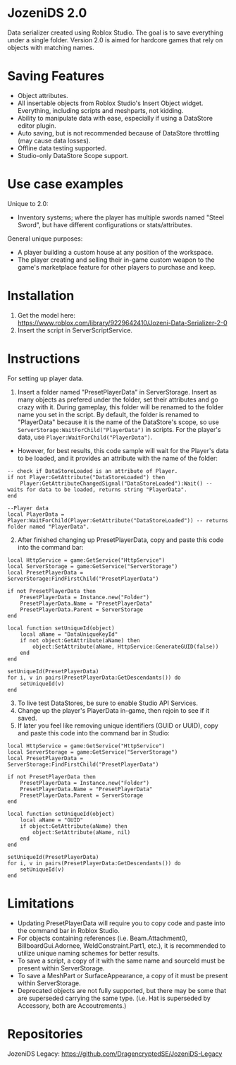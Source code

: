 # JozeniDS 2.0
Data serializer created using Roblox Studio. The goal is to save everything under a single folder. Version 2.0 is aimed for hardcore games that rely on objects with matching names.

# Saving Features
- Object attributes.
- All insertable objects from Roblox Studio's Insert Object widget. Everything, including scripts and meshparts, not kidding.
- Ability to manipulate data with ease, especially if using a DataStore editor plugin.
- Auto saving, but is not recommended because of DataStore throttling (may cause data losses).
- Offline data testing supported.
- Studio-only DataStore Scope support.

# Use case examples
Unique to 2.0:
- Inventory systems; where the player has multiple swords named "Steel Sword", but have different configurations or stats/attributes.

General unique purposes:
- A player building a custom house at any position of the workspace. 
- The player creating and selling their in-game custom weapon to the game's marketplace feature for other players to purchase and keep.

# Installation
1. Get the model here: https://www.roblox.com/library/9229642410/Jozeni-Data-Serializer-2-0
2. Insert the script in ServerScriptService.

# Instructions
For setting up player data.

1. Insert a folder named "PresetPlayerData" in ServerStorage. Insert as many objects as prefered under the folder, set their attributes and go crazy with it. During gameplay, this folder will be renamed to the folder name you set in the script. By default, the folder is renamed to "PlayerData" because it is the name of the DataStore's scope, so use `ServerStorage:WaitForChild("PlayerData")` in scripts. For the player's data, use `Player:WaitForChild("PlayerData")`.
* However, for best results, this code sample will wait for the Player's data to be loaded, and it provides an attribute with the name of the folder:
```
-- check if DataStoreLoaded is an attribute of Player.
if not Player:GetAttribute("DataStoreLoaded") then
	Player:GetAttributeChangedSignal("DataStoreLoaded"):Wait() -- waits for data to be loaded, returns string "PlayerData".
end

--Player data
local PlayerData = Player:WaitForChild(Player:GetAttribute("DataStoreLoaded")) -- returns folder named "PlayerData".
```
2. After finished changing up PresetPlayerData, copy and paste this code into the command bar:
```
local HttpService = game:GetService("HttpService")
local ServerStorage = game:GetService("ServerStorage")
local PresetPlayerData = ServerStorage:FindFirstChild("PresetPlayerData")

if not PresetPlayerData then
	PresetPlayerData = Instance.new("Folder")
	PresetPlayerData.Name = "PresetPlayerData"
	PresetPlayerData.Parent = ServerStorage
end

local function setUniqueId(object)
	local aName = "DataUniqueKeyId"
	if not object:GetAttribute(aName) then
		object:SetAttribute(aName, HttpService:GenerateGUID(false))
	end
end

setUniqueId(PresetPlayerData)
for i, v in pairs(PresetPlayerData:GetDescendants()) do
	setUniqueId(v)
end
```
3. To live test DataStores, be sure to enable Studio API Services.
4. Change up the player's PlayerData in-game, then rejoin to see if it saved.
5. If later you feel like removing unique identifiers (GUID or UUID), copy and paste this code into the command bar in Studio:
```
local HttpService = game:GetService("HttpService")
local ServerStorage = game:GetService("ServerStorage")
local PresetPlayerData = ServerStorage:FindFirstChild("PresetPlayerData")

if not PresetPlayerData then
    PresetPlayerData = Instance.new("Folder")
    PresetPlayerData.Name = "PresetPlayerData"
    PresetPlayerData.Parent = ServerStorage
end

local function setUniqueId(object)
    local aName = "GUID"
    if object:GetAttribute(aName) then
        object:SetAttribute(aName, nil)
    end
end

setUniqueId(PresetPlayerData)
for i, v in pairs(PresetPlayerData:GetDescendants()) do
    setUniqueId(v)
end
```

# Limitations
- Updating PresetPlayerData will require you to copy code and paste into the command bar in Roblox Studio.
- For objects containing references (i.e. Beam.Attachment0, BillboardGui.Adornee, WeldConstraint.Part1, etc.), it is recommended to utilize unique naming schemes for better results.
- To save a script, a copy of it with the same name and sourceId must be present within ServerStorage.
- To save a MeshPart or SurfaceAppearance, a copy of it must be present within ServerStorage.
- Deprecated objects are not fully supported, but there may be some that are superseded carrying the same type. (i.e. Hat is superseded by Accessory, both are Accoutrements.)

# Repositories
JozeniDS Legacy: https://github.com/DragencryptedSE/JozeniDS-Legacy

